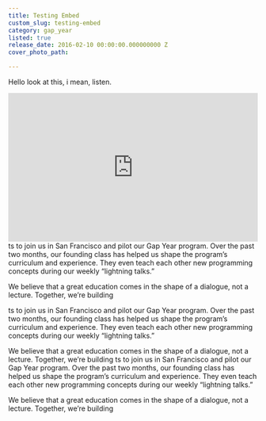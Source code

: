 ```yaml
---
title: Testing Embed
custom_slug: testing-embed
category: gap_year
listed: true
release_date: 2016-02-10 00:00:00.000000000 Z
cover_photo_path: 

---
```

Hello look at this, i mean, listen.
<iframe width="100%" height="300" scrolling="yes" frameborder="no" src="https://w.soundcloud.com/player/?url=https%3A//api.soundcloud.com/tracks/246456347&amp;auto_play=false&amp;hide_related=false&amp;show_comments=true&amp;show_user=true&amp;show_reposts=false&amp;"></iframe>
ts to join us in San Francisco and pilot our Gap Year program. Over the past two months, our founding class has helped us shape the program’s curriculum and experience. They even teach each other new programming concepts during our weekly “lightning talks.”

We believe that a great education comes in the shape of a dialogue, not a lecture. Together, we’re building

ts to join us in San Francisco and pilot our Gap Year program. Over the past two months, our founding class has helped us shape the program’s curriculum and experience. They even teach each other new programming concepts during our weekly “lightning talks.”

We believe that a great education comes in the shape of a dialogue, not a lecture. Together, we’re building
ts to join us in San Francisco and pilot our Gap Year program. Over the past two months, our founding class has helped us shape the program’s curriculum and experience. They even teach each other new programming concepts during our weekly “lightning talks.”

We believe that a great education comes in the shape of a dialogue, not a lecture. Together, we’re building